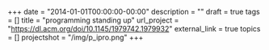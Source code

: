 +++
date = "2014-01-01T00:00:00-00:00"
description = ""
draft = true
tags = []
title = "programming standing up"
url_project = "https://dl.acm.org/doi/10.1145/1979742.1979932"
external_link = true
topics = []
projectshot = "/img/p_ipro.png"
+++
